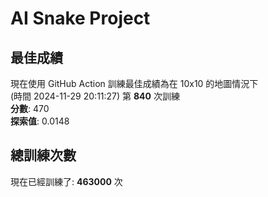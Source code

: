 
# AI Snake Project

## **最佳成績**

















































現在使用 GitHub Action 訓練最佳成績為在 10x10 的地圖情況下  
(時間 2024-11-29 20:11:27) 第 **840** 次訓練  
**分數**: 470  
**探索值**: 0.0148



































































































## 總訓練次數
現在已經訓練了: **463000** 次

